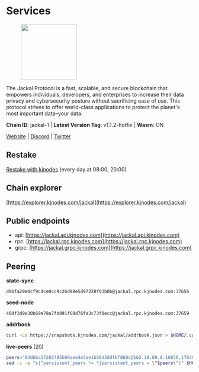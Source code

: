 # Services

<figure><img src="https://raw.githubusercontent.com/kj89/testnet_manuals/main/pingpub/logos/jackal.png" width="150" alt=""><figcaption></figcaption></figure>

The Jackal Protocol is a fast, scalable, and secure blockchain that empowers  individuals, developers, and enterprises to increase their data privacy and  cybersecurity posture without sacrificing ease of use. This protocol strives  to offer world-class applications to protect the planet's most important data–your data.

**Chain ID**: jackal-1 | **Latest Version Tag**: v1.1.2-hotfix | **Wasm**: ON

[Website](https://jackalprotocol.com) | [Discord](https://discord.com/invite/5GKym3p6rj) | [Twitter](https://twitter.com/Jackal_Protocol)

## Restake

[Restake with kjnodes](https://restake.app/jackal/jklvaloper1tr3wm3mdkz0tda6t7vavqnn7fe2g4un0f67xmt) (every day at 08:00, 20:00)
## Chain explorer
[https://explorer.kjnodes.com/jackal](https://explorer.kjnodes.com/jackal)

## Public endpoints

* api: [https://jackal.api.kjnodes.com](https://jackal.api.kjnodes.com)
* rpc: [https://jackal.rpc.kjnodes.com](https://jackal.rpc.kjnodes.com)
* grpc: [https://jackal.grpc.kjnodes.com](https://jackal.grpc.kjnodes.com)

## Peering

**state-sync**

```text
d9bfa29e0cf9c4ce0cc9c26d98e5d97228f93b0b@jackal.rpc.kjnodes.com:37656
```

**seed-node**

```text
400f3d9e30b69e78a7fb891f60d76fa3c73f0ecc@jackal.rpc.kjnodes.com:37659
```

**addrbook**
```bash
curl -Ls https://snapshots.kjnodes.com/jackal/addrbook.json > $HOME/.canine/config/addrbook.json
```

**live-peers** (20)
```bash
peers="83d66a37202785b09aee4e3ae1b50d2ddfbf860c@162.19.89.8:10856,170397e75ca2b0f4e9f3b1bb5d0d23f9b10f01c7@46.4.53.94:30565,d9bfa29e0cf9c4ce0cc9c26d98e5d97228f93b0b@65.109.88.38:37656,11c23c5341d0ac69f9ebb3be9afa7fe0e134ece0@94.79.54.137:28656,ee2ef67b49cbc7b4af7ff0b7321870a5d9ae69a5@65.108.138.80:17556,173c43436e2287f3660c344a5fd2386da4a61968@65.109.92.241:11126,d00e181b66ce25775ddf5e112ebb6ff587654833@65.144.145.234:26656,fc905fe58d36875a833202ce53759d0ae6c11435@141.95.65.26:48656,bc6ce122e5809b06dcf90742ee40091f3ee6bcee@142.132.248.253:42656,289c3e984194ac2ccaa74e201147010648e90970@195.3.223.108:26656,e08efc0b0e15e4d8eacf0f4ed5e52f6e9bdc312d@144.76.97.251:36156,ebc272824924ea1a27ea3183dd0b9ba713494f83@95.214.52.139:26906,a79da224ad9d4501dbf1d547986ebec55d56b951@135.181.128.114:17556,7574e0ab179fc6cc47ac89284f4641790218540e@18.163.165.245:26626,26b6255375a592c3b0664bd474a6975f468c3785@88.99.164.158:11126,399068f8371dce4ae5d7cd7da2c965e765e68f4b@65.108.238.102:17556,55df88ae25223565af42ccd6b3b558b8e70bba31@213.239.216.252:26656,7adbbe1a5f867a0befcf1fd94f395dd8257d718f@73.40.151.121:57656,ac6e9b3fc2d18f51aa8d6f98bae9e05acfac97e1@176.42.25.134:26656,20e1000e88125698264454a884812746c2eb4807@65.108.227.217:17556"
sed -i -e "s|^persistent_peers *=.*|persistent_peers = \"$peers\"|" $HOME/.canine/config/config.toml
```
